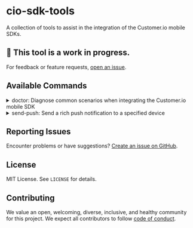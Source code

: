 # cio-sdk-tools

A collection of tools to assist in the integration of the Customer.io mobile SDKs.

## 🚧 This tool is a work in progress. 
For feedback or feature requests, [open an issue](https://github.com/customerio/cio-sdk-tools/issues/new).

## Available Commands
<details>
   <summary>doctor: Diagnose common scenarios when integrating the Customer.io mobile SDK</summary>

   ## What It Does
   The tool assists in diagnosing and troubleshooting the Customer.io mobile SDK installations. It examines:

   1. **Project Setup**: Recognizing your mobile framework, such as React Native.
   2. **SDK Initialization**: Verification of the SDK's initiation within key project files based on our setup guide recommendations.
   3. **Push Notification Setup**:
      - Validation of the presence and correct embedding of Notification Service Extensions.
      - Verification of deployment target versions to ensure compatibility with the CIO SDK.
      - Examination of `AppDelegate` to ensure correct metrics tracking for push notifications.
      - Checking entitlements for push notification capabilities and potential conflicts.
   4. **Dependencies**:
      - Validation against any conflicting libraries in `package.json` and `Podfile` for now.
      - Consolidates and displays versions of key integrations like the Customer.io SDK in various configuration files.

   > **Warning**
   >
   > Advanced or custom implementations might require manual troubleshooting.
   >
   > The tool caters to React Native, Flutter, and iOS Native applications. If you're using a different framework, you can still use the tool to diagnose your iOS Native integration.
   >
   > The tool currently recognizes:
   > - **Cocoapods**
   >
   > (Note: Swift Package Manager (SPM) is not supported at this time.)

   ### Learn More

   | Section                 | iOS                                                                                   | React Native                                                                                   | Flutter                                                                                   |
   |-------------------------|---------------------------------------------------------------------------------------|------------------------------------------------------------------------------------------------|-------------------------------------------------------------------------------------------|
   | SDK Initialization      | [Read More](https://www.customer.io/docs/sdk/ios/getting-started/#initialize-the-sdk) | [Read More](https://www.customer.io/docs/sdk/react-native/getting-started/#initialize-the-sdk) | [Read More](https://www.customer.io/docs/sdk/flutter/getting-started/#initialize-the-sdk) |
   | Push Notification Setup | [Read More](https://www.customer.io/docs/sdk/ios/push/#rich-push)                     | [Read More](https://www.customer.io/docs/sdk/react-native/push-notifications/push/)            | [Read More](https://www.customer.io/docs/sdk/flutter/push-notifications/push/)            |


   ## Usage

   ### Doctor Command
   To run the diagnostic tool:

   ```bash
   npx cio-sdk-tools@latest doctor
   ```

   **Example**:

   Export Logs to Your Preferred Location:
   ```bash
   npx cio-sdk-tools doctor@latest /path/to/project --report diagnostics_report.txt
   ```
   View Additional Options:
   ```bash
   npx cio-sdk-tools@latest doctor /path/to/project --help
   ```

</details>

<details>
   <summary>send-push: Send a rich push notification to a specified device</summary>

   ## What It Does

   The tool assists in sending a rich push notification to a specified device.
   The rich notification contains an image to be able to test that the app is configured correctly to receive rich push notifications.
   Optionally, you can also send a deep link to test that the app handles those correctly.

   ## Usage

   **Example**:

   Using the native push provider for the related device platform:

   ```bash
   npx cio-sdk-tools@latest send-push --api-key API_KEY --token DEVICE_TOKEN --platform DEVICE_PLATFORM
   ```

   Specifying a deep link to be sent with the push notification:

   ```bash
   npx cio-sdk-tools@latest send-push --api-key API_KEY --token DEVICE_TOKEN --platform DEVICE_PLATFORM --deep-link DEEP_LINK
   ```

   > **Important**
   >
   > If you are using Firebase Cloud Messaging (FCM) on iOS as your push provider, you would need to use the `--provider` flag.

   View Additional Options:
   ```bash
   npx cio-sdk-tools@latest send-push --help
   ```

</details>

## Reporting Issues
Encounter problems or have suggestions? [Create an issue on GitHub](https://github.com/customerio/cio-sdk-tools/issues).

## License
MIT License. See `LICENSE` for details.

## Contributing
We value an open, welcoming, diverse, inclusive, and healthy community for this project. We expect all contributors to follow [code of conduct](CODE_OF_CONDUCT.md).
